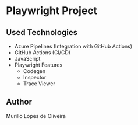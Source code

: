 # Playwright Project

## Used Technologies
- Azure Pipelines (Integration with GitHub Actions)
- GitHub Actions (CI/CD)
- JavaScript
- Playwright Features
  - Codegen
  - Inspector
  - Trace Viewer

## Author
Murillo Lopes de Oliveira
